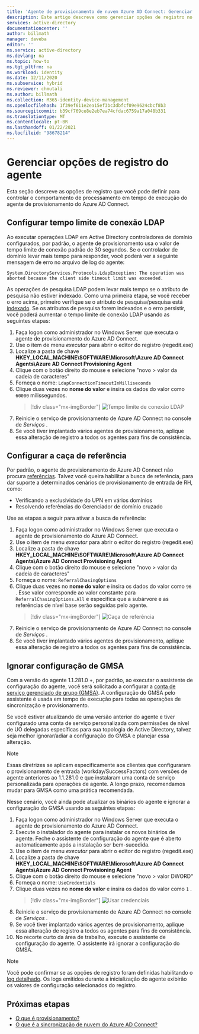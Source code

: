 ```yaml
---
title: 'Agente de provisionamento de nuvem Azure AD Connect: Gerenciar opções de registro | Microsoft Docs'
description: Este artigo descreve como gerenciar opções de registro no agente de provisionamento de Azure AD Connect Cloud.
services: active-directory
documentationcenter: ''
author: billmath
manager: daveba
editor: ''
ms.service: active-directory
ms.devlang: na
ms.topic: how-to
ms.tgt_pltfrm: na
ms.workload: identity
ms.date: 12/11/2020
ms.subservice: hybrid
ms.reviewer: chmutali
ms.author: billmath
ms.collection: M365-identity-device-management
ms.openlocfilehash: 1f39ef611e2ea15ef3bc3dbfcf09e9624cbcf8b3
ms.sourcegitcommit: b39cf769ce8e2eb7ea74cfdac6759a17a048b331
ms.translationtype: MT
ms.contentlocale: pt-BR
ms.lasthandoff: 01/22/2021
ms.locfileid: "98678214"
---
```

# <a name="manage-agent-registry-options"></a>Gerenciar opções de registro do agente

Esta seção descreve as opções de registro que você pode definir para controlar o comportamento de processamento em tempo de execução do agente de provisionamento do Azure AD Connect. 

## <a name="configure-ldap-connection-timeout"></a>Configurar tempo limite de conexão LDAP
Ao executar operações LDAP em Active Directory controladores de domínio configurados, por padrão, o agente de provisionamento usa o valor de tempo limite de conexão padrão de 30 segundos. Se o controlador de domínio levar mais tempo para responder, você poderá ver a seguinte mensagem de erro no arquivo de log do agente: 

`
System.DirectoryServices.Protocols.LdapException: The operation was aborted because the client side timeout limit was exceeded.
`

As operações de pesquisa LDAP podem levar mais tempo se o atributo de pesquisa não estiver indexado. Como uma primeira etapa, se você receber o erro acima, primeiro verifique se o atributo de pesquisa/pesquisa está [indexado](/windows/win32/ad/indexed-attributes). Se os atributos de pesquisa forem indexados e o erro persistir, você poderá aumentar o tempo limite de conexão LDAP usando as seguintes etapas: 

1. Faça logon como administrador no Windows Server que executa o agente de provisionamento do Azure AD Connect.
1. Use o item de menu *executar* para abrir o editor do registro (regedit.exe) 
1. Localize a pasta de chave **HKEY_LOCAL_MACHINE\SOFTWARE\Microsoft\Azure AD Connect Agents\Azure AD Connect Provisioning Agent**
1. Clique com o botão direito do mouse e selecione "novo > valor da cadeia de caracteres"
1. Forneça o nome: `LdapConnectionTimeoutInMilliseconds`
1. Clique duas vezes no **nome do valor** e insira os dados do valor como `60000` milissegundos.
    > [!div class="mx-imgBorder"]
    > ![Tempo limite de conexão LDAP](media/how-to-manage-registry-options/ldap-connection-timeout.png)
1. Reinicie o serviço de provisionamento de Azure AD Connect no console de *Serviços* .
1. Se você tiver implantado vários agentes de provisionamento, aplique essa alteração de registro a todos os agentes para fins de consistência. 

## <a name="configure-referral-chasing"></a>Configurar a caça de referência
Por padrão, o agente de provisionamento do Azure AD Connect não procura [referências](/windows/win32/ad/referrals). Talvez você queira habilitar a busca de referência, para dar suporte a determinados cenários de provisionamento de entrada de RH, como: 
* Verificando a exclusividade do UPN em vários domínios
* Resolvendo referências do Gerenciador de domínio cruzado

Use as etapas a seguir para ativar a busca de referência:

1. Faça logon como administrador no Windows Server que executa o agente de provisionamento do Azure AD Connect.
1. Use o item de menu *executar* para abrir o editor do registro (regedit.exe) 
1. Localize a pasta de chave **HKEY_LOCAL_MACHINE\SOFTWARE\Microsoft\Azure AD Connect Agents\Azure AD Connect Provisioning Agent**
1. Clique com o botão direito do mouse e selecione "novo > valor da cadeia de caracteres"
1. Forneça o nome: `ReferralChasingOptions`
1. Clique duas vezes no **nome do valor** e insira os dados do valor como `96` . Esse valor corresponde ao valor constante para `ReferralChasingOptions.All` e especifica que a subárvore e as referências de nível base serão seguidas pelo agente. 
    > [!div class="mx-imgBorder"]
    > ![Caça de referência](media/how-to-manage-registry-options/referral-chasing.png)
1. Reinicie o serviço de provisionamento de Azure AD Connect no console de *Serviços* .
1. Se você tiver implantado vários agentes de provisionamento, aplique essa alteração de registro a todos os agentes para fins de consistência.

## <a name="skip-gmsa-configuration"></a>Ignorar configuração de GMSA
Com a versão do agente 1.1.281.0 +, por padrão, ao executar o assistente de configuração do agente, você será solicitado a configurar a [conta de serviço gerenciado de grupo (GMSA)](/windows-server/security/group-managed-service-accounts/group-managed-service-accounts-overview). A configuração do GMSA pelo assistente é usada em tempo de execução para todas as operações de sincronização e provisionamento. 

Se você estiver atualizando de uma versão anterior do agente e tiver configurado uma conta de serviço personalizada com permissões de nível de UO delegadas específicas para sua topologia de Active Directory, talvez seja melhor ignorar/adiar a configuração do GMSA e planejar essa alteração. 

> [!NOTE]
> Essas diretrizes se aplicam especificamente aos clientes que configuraram o provisionamento de entrada (workday/SuccessFactors) com versões de agente anteriores ao 1.1.281.0 e que instalaram uma conta de serviço personalizada para operações de agente. A longo prazo, recomendamos mudar para GMSA como uma prática recomendada.  

Nesse cenário, você ainda pode atualizar os binários do agente e ignorar a configuração do GMSA usando as seguintes etapas: 

1. Faça logon como administrador no Windows Server que executa o agente de provisionamento do Azure AD Connect.
1. Execute o instalador do agente para instalar os novos binários de agente. Feche o assistente de configuração do agente que é aberto automaticamente após a instalação ser bem-sucedida. 
1. Use o item de menu *executar* para abrir o editor do registro (regedit.exe) 
1. Localize a pasta de chave **HKEY_LOCAL_MACHINE\SOFTWARE\Microsoft\Azure AD Connect Agents\Azure AD Connect Provisioning Agent**
1. Clique com o botão direito do mouse e selecione "novo > valor DWORD"
1. Forneça o nome: `UseCredentials`
1. Clique duas vezes no **nome do valor** e insira os dados do valor como `1` .  
    > [!div class="mx-imgBorder"]
    > ![Usar credenciais](media/how-to-manage-registry-options/use-credentials.png)
1. Reinicie o serviço de provisionamento de Azure AD Connect no console de *Serviços* .
1. Se você tiver implantado vários agentes de provisionamento, aplique essa alteração de registro a todos os agentes para fins de consistência.
1. No recorte curto da área de trabalho, execute o assistente de configuração do agente. O assistente irá ignorar a configuração do GMSA. 


> [!NOTE]
> Você pode confirmar se as opções de registro foram definidas habilitando o [log detalhado](how-to-troubleshoot.md#log-files). Os logs emitidos durante a inicialização do agente exibirão os valores de configuração selecionados do registro. 

## <a name="next-steps"></a>Próximas etapas 

- [O que é provisionamento?](what-is-provisioning.md)
- [O que é a sincronização de nuvem do Azure AD Connect?](what-is-cloud-sync.md)

